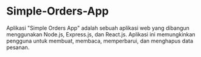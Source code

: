# Simple-Orders-App
Aplikasi "Simple Orders App" adalah sebuah aplikasi web yang dibangun menggunakan Node.js, Express.js, dan React.js. Aplikasi ini memungkinkan pengguna untuk membuat, membaca, memperbarui, dan menghapus data pesanan.
